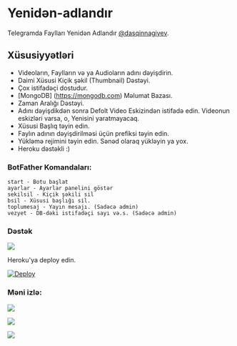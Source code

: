 # Yenidən-adlandır
Telegramda Faylları Yenidən Adlandır [@dasqinnagiyev](https://t.me/dasqinnagiyev).

## Xüsusiyyətləri
 - Videoların, Faylların və ya Audioların adını dəyişdirin.
 - Daimi Xüsusi Kiçik şəkil (Thumbnail) Dəstəyi.
 - Çox istifadəçi dostudur.
 - [MongoDB] (https://mongodb.com) Məlumat Bazası.
 - Zaman Aralığı Dəstəyi.
 - Adını dəyişdikdən sonra Defolt Video Eskizindən istifadə edin. Videonun eskizləri varsa, o, Yenisini yaratmayacaq.
 - Xüsusi Başlıq təyin edin.
 - Faylın adının dəyişdirilməsi üçün prefiksi təyin edin.
 - Yükləmə rejimini təyin edin. Sənəd olaraq yükləyin ya yox.
 - Heroku dəstəkli :)

### BotFather Komandaları:
```
start - Botu başlat
ayarlar - Ayarlar panelini göstər
sekilsil - Kiçik şəkili sil
bsil - Xüsusi başlığı sil.
toplumesaj - Yayın mesajı. (Sadəcə admin)
vezyet - DB-dəki istifadəçi sayı və.s. (Sadəcə admin)
```

### Dəstək
<a href="https://t.me/idaqobot"><img src="https://img.shields.io/badge/Telegram-Join%20Telegram%20Group-blue.svg?logo=telegram"></a>

Heroku'ya deploy edin.

[![Deploy](https://www.herokucdn.com/deploy/button.svg)](https://heroku.com/deploy?template=https://github.com/dasqinnagiyev/Yeniden-Adlandir)

### Məni izlə:
<p align="left">
<a href="https://github.com/dasqinnagiyev"><img src="https://img.shields.io/badge/GitHub-Follow%20on%20GitHub-inactive.svg?logo=github"></a>
</p>
<p align="left">
<a href="https://twitter.com/dasqinnagiyev"><img src="https://img.shields.io/badge/Twitter-Follow%20on%20Twitter-informational.svg?logo=twitter"></a>
</p>
<p align="left">
<a href="https://instagram.com/dasqinnagiyev"><img src="https://img.shields.io/badge/Instagram-Follow%20on%20Instagram-important.svg?logo=instagram"></a>
</p>
